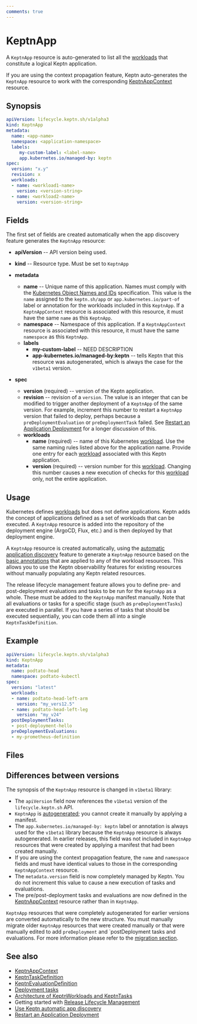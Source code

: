 ```yaml
---
comments: true
---
```


# KeptnApp

A `KeptnApp` resource is auto-generated to list all the
[workloads](https://kubernetes.io/docs/concepts/workloads/)
that constitute a logical Keptn application.

If you are using the context propagation feature,
Keptn auto-generates the `KeptnApp` resource to work with the corresponding
[KeptnAppContext](appcontext.md) resource.

## Synopsis

```yaml
apiVersion: lifecycle.keptn.sh/v1alpha3
kind: KeptnApp
metadata:
  name: <app-name>
  namespace: <application-namespace>
  labels:
     my-custom-label: <label-name>
     app.kubernetes.io/managed-by: keptn
spec:
  version: "x.y"
  revision: x
  workloads:
  - name: <workload1-name>
    version: <version-string>
  - name: <workload2-name>
    version: <version-string>
```

## Fields

The first set of fields are created automatically
when the app discovery feature generates the `KeptnApp` resource:

- **apiVersion** -- API version being used.
- **kind** -- Resource type.
   Must be set to `KeptnApp`

- **metadata**
  - **name** -- Unique name of this application.
          Names must comply with the
          [Kubernetes Object Names and IDs](https://kubernetes.io/docs/concepts/overview/working-with-objects/names/#dns-subdomain-names)
          specification.
          This value is the `name` assigned to the
          `keptn.sh/app` or `app.kubernetes.io/part-of`
          label or annotation for the workloads included in this `KeptnApp`.
          If a `KeptnAppContext` resource is associated with this resource,
          it must have the same `name` as this `KeptnApp`.
  - **namespace** -- Namespace of this application.
          If a `KeptnAppContext` resource is associated with this resource,
          it must have the same `namespace` as this `KeptnApp`.
  - **labels**
    - **my-custom-label** -- NEED DESCRIPTION
    - **app-kubernetes.io/managed-by:keptn** --
            tells Keptn that this resource was autogenerated,
            which is always the case for the `v1beta1` version.
- **spec**
  - **version** (required) -- version of the Keptn application.
  - **revision** -- revision of a `version`.
          The value is an integer that can be modified
          to trigger another deployment of a `KeptnApp` of the same version.
          For example, increment this number to restart a `KeptnApp` version
          that failed to deploy, perhaps because a
          `preDeploymentEvaluation` or `preDeploymentTask` failed.
          See
          [Restart an Application Deployment](../../guides/restart-application-deployment.md)
          for a longer discussion of this.
  - **workloads**
    - **name** (required) -- name of this Kubernetes
            [workload](https://kubernetes.io/docs/concepts/workloads/).
            Use the same naming rules listed above for the application name.
            Provide one entry for each [workload](https://kubernetes.io/docs/concepts/workloads/)
            associated with this Keptn application.
    - **version** (required) -- version number for this
            [workload](https://kubernetes.io/docs/concepts/workloads/).
            Changing this number causes a new execution
            of checks for this [workload](https://kubernetes.io/docs/concepts/workloads/) only,
            not the entire application.

## Usage

Kubernetes defines
[workloads](https://kubernetes.io/docs/concepts/workloads/)
but does not define applications.
Keptn adds the concept of applications
defined as a set of workloads that can be executed.
A `KeptnApp` resource is added
into the repository of the deployment engine
(ArgoCD, Flux, etc.)
and is then deployed by that deployment engine.

A `KeptnApp` resource is created automatically, using the
[automatic application discovery](../../guides/auto-app-discovery.md)
feature to generate a `KeptnApp` resource
based on the
[basic annotations](../../guides/integrate.md#basic-annotations)
that are applied to any of the workload resources.
This allows you to use the Keptn observability features for existing resources
without manually populating any Keptn related resources.

The release lifecycle management feature
allows you to define pre- and post-deployment
evaluations and tasks to be run for the `KeptnApp` as a whole.
These must be added to the `KeptnApp` manifest manually.
Note that all evaluations or tasks for a specific stage
(such as `preDeploymentTasks`)
are executed in parallel.
If you have a series of tasks that should be executed sequentially,
you can code them all into a single `KeptnTaskDefinition`.

## Example

```yaml
apiVersion: lifecycle.keptn.sh/v1alpha3
kind: KeptnApp
metadata:
  name: podtato-head
  namespace: podtato-kubectl
spec:
  version: "latest"
  workloads:
  - name: podtato-head-left-arm
    version: "my_vers12.5"
  - name: podtato-head-left-leg
    version: "my_v24"
  postDeploymentTasks:
  - post-deployment-hello
  preDeploymentEvaluations:
  - my-prometheus-definition
```

## Files

## Differences between versions

The synopsis of the `KeptnApp` resource
is changed in `v1beta1` library:

- The `apiVersion` field now references the `v1beta1` version
  of the `lifecycle.keptn.sh` API.
- `KeptnApp` is
  [autogenerated](../../guides/auto-app-discovery.md);
  you cannot create it manually by applying a manifest.
- The `app.kubernetes.io/managed-by: keptn` label or annotation
  is always used for the `v1beta1` library
  because the `KeptnApp` resource is always autogenerated.
  In earlier releases, this field was not included in `KeptnApp` resources
  that were created by applying a manifest
  that had been created manually.
- If you are using the context propagation feature,
  the `name` and `namespace` fields
  and must have identical values to those
  in the corresponding `KeptnAppContext` resource.
- The `metadata.version` field is now completely managed by Keptn.
  You do not increment this value to cause
  a new execution of tasks and evaluations.
- The pre/post-deployment tasks and evaluations are now defined in the
  [KeptnAppContext](appcontext.md)
  resource rather than in `KeptnApp`.

`KeptnApp` resources that were completely autogenerated
for earlier versions are converted automatically to the new structure.
You must manually migrate older `KeptnApp` resources
that were created manually
or that were manually edited
to add `preDeployment` and `postDeployment tasks and evaluations.
For more information please refer
to the [migration section](../../migrate/keptnapp/index.md).

## See also

- [KeptnAppContext](appcontext.md)
- [KeptnTaskDefinition](taskdefinition.md)
- [KeptnEvaluationDefinition](evaluationdefinition.md)
- [Deployment tasks](../../guides/tasks.md)
- [Architecture of KeptnWorkloads and KeptnTasks](../../components/lifecycle-operator/keptn-apps.md)
- Getting started with
  [Release Lifecycle Management](../../getting-started/lifecycle-management.md)
- [Use Keptn automatic app discovery](../../guides/auto-app-discovery.md)
- [Restart an Application Deployment](../../guides/restart-application-deployment.md)
